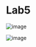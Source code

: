 # Lab5
![image](https://github.com/Statcyshyna555im/Lab5/assets/145069084/2bce9e1b-d03c-4a77-be92-8dc0fda40e03)

![image](https://github.com/Statcyshyna555im/Lab5/assets/145069084/eb8af4f2-1e04-488c-a1ec-256c3b646465)
